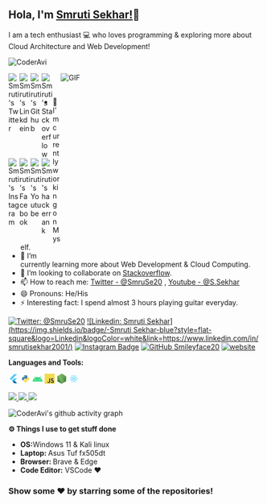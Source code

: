 ## Hola, I'm [Smruti Sekhar!](https://coderavi.github.io/my-protfolio/)👋
I am a tech enthusiast 💻 who loves programming & exploring more about Cloud Architecture and Web Development!
<p align="left">
<img src="https://komarev.com/ghpvc/?username=CoderAvi&label=Profile views&color=green&style=plastic" alt="CoderAvi" /> 
</p>
</a><img align="right" alt="GIF" src="https://camo.githubusercontent.com/992babdffd8c74a1502de375fbdf7e4d54773242/68747470733a2f2f6d656469612e67697068792e636f6d2f6d656469612f53576f536b4e36447854737a71494b4571762f67697068792e676966" width="400" height="355" />
</a>


<a href="https://twitter.com/SmruSe20">
  <img align="left" alt="Smruti's Twitter" width="22px" src="https://cdn.jsdelivr.net/npm/simple-icons@v3/icons/twitter.svg" />
</a>
<a href="[https://www.linkedin.com/in/smrutisekhar2001/]">
  <img align="left" alt="Smruti's Linkdein" width="22px" src="https://cdn.jsdelivr.net/npm/simple-icons@v3/icons/linkedin.svg" />
</a>
<a href="https://github.com/Smileyface20">
  <img align="left" alt="Smruti's Github" width="22px" src="https://cdn.jsdelivr.net/npm/simple-icons@v3/icons/github.svg" />
</a>
<a href="https://stackoverflow.com/users/19222067/smruti-sekhar?tab=profile">
  <img align="left" alt="Smruti's Stackoverflow" width="22px" src="https://cdn.jsdelivr.net/npm/simple-icons@v3/icons/stackoverflow.svg" />
</a>
<a href="https://www.instagram.com/s._.shekhar._/">
  <img align="left" alt="Smruti's Instagram" width="22px" src="https://cdn.jsdelivr.net/npm/simple-icons@v3/icons/instagram.svg" />
</a>
<a href="https://www.facebook.com/profile.php?id=100010572190367">
  <img align="left" alt="Smruti's Facebook" width="22px" src="https://cdn.jsdelivr.net/npm/simple-icons@v3/icons/facebook.svg" />

<a href="https://www.youtube.com/channel/UCl6srlVqE-FwPTa1SmEZJ2Q">
  <img align="left" alt="Smruti's Youtube" width="22px" src="https://cdn.jsdelivr.net/npm/simple-icons@v3/icons/youtube.svg" />
</a>
<a href="https://www.hackerrank.com/ss20032001">
  <img align="left" alt="Smruti's hackerrank" width="22px" src="https://cdn.jsdelivr.net/npm/simple-icons@v3/icons/hackerrank.svg" />
</a>	
<br/>
<br/>
		
- 🔭 I’m currently working on Myself.
- 🌱 I’m currently learning more about Web Development & Cloud Computing.
- 👯 I’m looking to collaborate on [Stackoverflow](https://stackoverflow.com/users/19222067/smruti-sekhar).
- 📫 How to reach me: [Twitter - @SmruSe20](https://twitter.com/SmruSe20) , [Youtube - @S.Sekhar](https://www.youtube.com/channel/UCl6srlVqE-FwPTa1SmEZJ2Q)
- 😄 Pronouns: He/His    
- ⚡ Interesting fact: I spend almost 3 hours playing guitar everyday.       
           
 
[![Twitter: @SmruSe20](https://img.shields.io/twitter/follow/Smileyface20?style=social)](https://twitter.com/SmruSe20)
[![Linkedin: Smruti Sekhar](https://img.shields.io/badge/-Smruti Sekhar-blue?style=flat-square&logo=Linkedin&logoColor=white&link=https://www.linkedin.com/in/smrutisekhar2001/)](https://www.linkedin.com/in/smrutisekhar2001/)
[![Instagram Badge](https://img.shields.io/badge/-Instagram-e4405f?style=flat-square&logo=Instagram&logoColor=white)](https://www.instagram.com/s._.shekhar._/) 
[![GitHub Smileyface20](https://img.shields.io/github/followers/Smileyface20?label=follow&style=social)](https://github.com/Smileyface20)
[![website](https://img.shields.io/badge/Portfolio-Smileyface20-2648ff?style=flat-square&logo=google-chrome)](https://smileyface20.github.io/MyPortfolio/)

**Languages and Tools:**  

<code><img height="20" src="https://raw.githubusercontent.com/github/explore/80688e429a7d4ef2fca1e82350fe8e3517d3494d/topics/flutter/flutter.png"></code>
<code><img height="20" src="https://raw.githubusercontent.com/github/explore/80688e429a7d4ef2fca1e82350fe8e3517d3494d/topics/python/python.png"></code>
<code><img height="20" src="https://raw.githubusercontent.com/github/explore/80688e429a7d4ef2fca1e82350fe8e3517d3494d/topics/android/android.png"></code>
<code><img height="20" src="https://raw.githubusercontent.com/github/explore/80688e429a7d4ef2fca1e82350fe8e3517d3494d/topics/javascript/javascript.png"></code>
<code><img height="20" src="https://raw.githubusercontent.com/github/explore/80688e429a7d4ef2fca1e82350fe8e3517d3494d/topics/nodejs/nodejs.png"></code>
<code><img height="20" src="https://raw.githubusercontent.com/github/explore/80688e429a7d4ef2fca1e82350fe8e3517d3494d/topics/react/react.png"></code>   

<a href="https://github.com/CoderAvi">
<img height="114em"src="https://github-readme-stats.vercel.app/api?username=CoderAvi&show_icons=true&theme=algolia&include_all_commits=true&count_private=true"/>

<img height="114em" src="https://github-readme-stats-eight-theta.vercel.app/api/top-langs/?username=CoderAvi&layout=compact&langs_count=6&theme=algolia"/>
<img height="114em" src="https://github-readme-streak-stats.herokuapp.com/?user=CoderAvi&show_icons=true&locale=en&layout=compact&theme=algolia&line_height=0"/>
</a>

![CoderAvi's github activity graph](https://activity-graph.herokuapp.com/graph?username=CoderAvi&bg_color=000000&color=4cd8f0&line=2fc8ee&point=ffffff&area=true&hide_border=true)

<b>⚙️ Things I use to get stuff done</b></summary>
  	<ul>
  	    <li><b>OS:</b>Windows 11 & Kali linux</li>
	    <li><b>Laptop: </b> Asus Tuf fx505dt</li>
  	    <li><b>Browser: </b> Brave & Edge</li>
	    <li><b>Code Editor:</b> VSCode ❤</li>
        </ul>	

<div align="centre">

### Show some ❤️ by starring some of the repositories!



</div>


  
